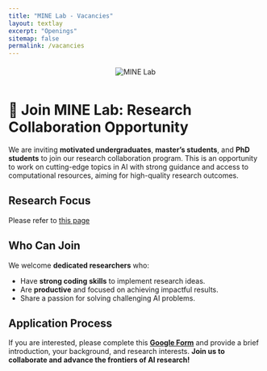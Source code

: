 ```yaml
---
title: "MINE Lab - Vacancies"
layout: textlay
excerpt: "Openings"
sitemap: false
permalink: /vacancies
---
```


<div class="logo-container" style="text-align: center; margin-top: 20px;">
  <img src="{{ site.url }}{{ site.baseurl }}/images/logo.png" 
       alt="MINE Lab" 
       style="max-width: 50%; height: auto;">
</div>

<!-- Spacer to Add Room Below the Logo -->
<div style="margin-top: 50px;"></div>


# 🌟 Join MINE Lab: Research Collaboration Opportunity 

We are inviting **motivated undergraduates**, **master’s students**, and **PhD students** to join our research collaboration program. This is an opportunity to work on cutting-edge topics in AI with strong guidance and access to computational resources, aiming for high-quality research outcomes.   

## Research Focus  
Please refer to [this page](https://mine-lab-nd.github.io/research/)

## Who Can Join  
We welcome **dedicated researchers** who:  
- Have **strong coding skills** to implement research ideas.  
- Are **productive** and focused on achieving impactful results.  
- Share a passion for solving challenging AI problems.  

## Application Process  
If you are interested, please complete this **[Google Form](https://forms.gle/PYBtziFuXmKKodsD9)** and provide a brief introduction, your background, and research interests. 
**Join us to collaborate and advance the frontiers of AI research!**

